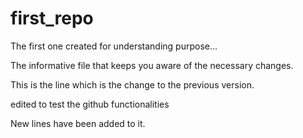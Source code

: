 # first_repo
The first one created for understanding purpose...

The informative file that keeps you aware of the necessary changes.

This is the line which is the change to the previous version.


edited to test the github functionalities



New lines have been added to it.
